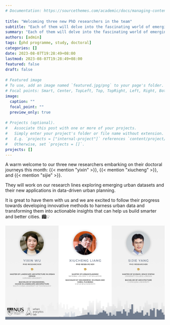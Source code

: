 ```yaml
---
# Documentation: https://sourcethemes.com/academic/docs/managing-content/

title: "Welcoming three new PhD researchers in the team"
subtitle: "Each of them will delve into the fascinating world of emerging urban datasets."
summary: "Each of them will delve into the fascinating world of emerging urban datasets."
authors: [admin]
tags: [phd programme, study, doctoral]
categories: []
date: 2023-08-07T19:28:49+08:00
lastmod: 2023-08-07T19:28:49+08:00
featured: false
draft: false

# Featured image
# To use, add an image named `featured.jpg/png` to your page's folder.
# Focal points: Smart, Center, TopLeft, Top, TopRight, Left, Right, BottomLeft, Bottom, BottomRight.
image:
  caption: ""
  focal_point: ""
  preview_only: true

# Projects (optional).
#   Associate this post with one or more of your projects.
#   Simply enter your project's folder or file name without extension.
#   E.g. `projects = ["internal-project"]` references `content/project/deep-learning/index.md`.
#   Otherwise, set `projects = []`.
projects: []
---
```


A warm welcome to our three new researchers embarking on their doctoral journeys this month: {{< mention "yixin" >}}, {{< mention "xiucheng" >}}, and {{< mention "sijie" >}}.

They will work on our research lines exploring emerging urban datasets and their new applications in data-driven urban planning.

It is great to have them with us and we are excited to follow their progress towards developing innovative methods to harness urban data and transforming them into actionable insights that can help us build smarter and better cities. 🏙️💡

![](featured.png)


